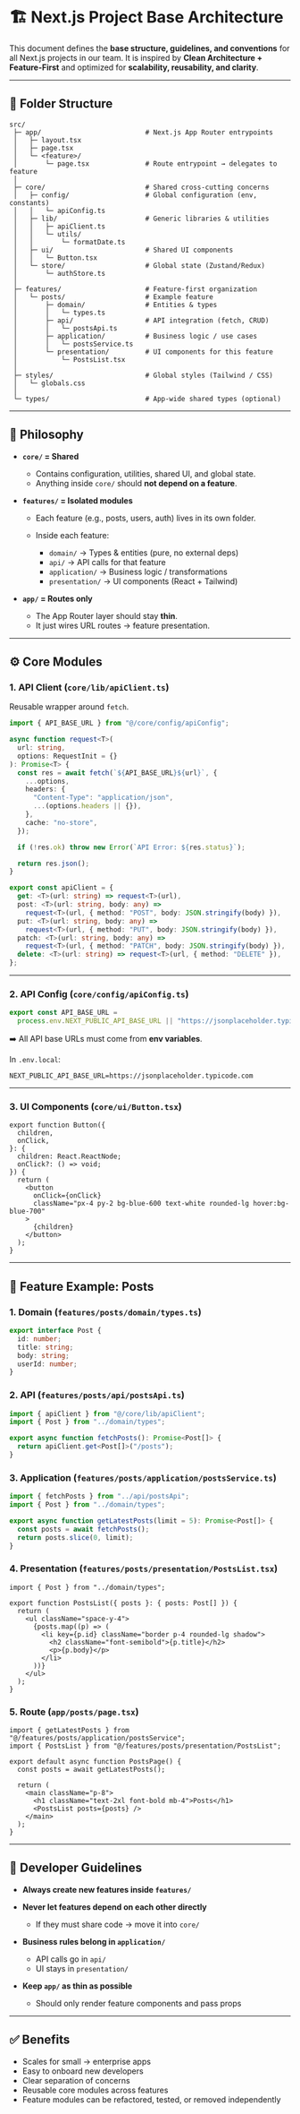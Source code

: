 # 🏗️ Next.js Project Base Architecture

This document defines the **base structure, guidelines, and conventions** for all Next.js projects in our team.
It is inspired by **Clean Architecture + Feature-First** and optimized for **scalability, reusability, and clarity**.

---

## 📂 Folder Structure

```
src/
 ├─ app/                          # Next.js App Router entrypoints
 │   ├─ layout.tsx
 │   ├─ page.tsx
 │   └─ <feature>/
 │       └─ page.tsx              # Route entrypoint → delegates to feature
 │
 ├─ core/                         # Shared cross-cutting concerns
 │   ├─ config/                   # Global configuration (env, constants)
 │   │   └─ apiConfig.ts
 │   ├─ lib/                      # Generic libraries & utilities
 │   │   ├─ apiClient.ts
 │   │   └─ utils/
 │   │       └─ formatDate.ts
 │   ├─ ui/                       # Shared UI components
 │   │   └─ Button.tsx
 │   └─ store/                    # Global state (Zustand/Redux)
 │       └─ authStore.ts
 │
 ├─ features/                     # Feature-first organization
 │   └─ posts/                    # Example feature
 │       ├─ domain/               # Entities & types
 │       │   └─ types.ts
 │       ├─ api/                  # API integration (fetch, CRUD)
 │       │   └─ postsApi.ts
 │       ├─ application/          # Business logic / use cases
 │       │   └─ postsService.ts
 │       └─ presentation/         # UI components for this feature
 │           └─ PostsList.tsx
 │
 ├─ styles/                       # Global styles (Tailwind / CSS)
 │   └─ globals.css
 │
 └─ types/                        # App-wide shared types (optional)
```

---

## 🔑 Philosophy

* **`core/` = Shared**

  * Contains configuration, utilities, shared UI, and global state.
  * Anything inside `core/` should **not depend on a feature**.

* **`features/` = Isolated modules**

  * Each feature (e.g., posts, users, auth) lives in its own folder.
  * Inside each feature:

    * `domain/` → Types & entities (pure, no external deps)
    * `api/` → API calls for that feature
    * `application/` → Business logic / transformations
    * `presentation/` → UI components (React + Tailwind)

* **`app/` = Routes only**

  * The App Router layer should stay **thin**.
  * It just wires URL routes → feature presentation.

---

## ⚙️ Core Modules

### 1. API Client (`core/lib/apiClient.ts`)

Reusable wrapper around `fetch`.

```ts
import { API_BASE_URL } from "@/core/config/apiConfig";

async function request<T>(
  url: string,
  options: RequestInit = {}
): Promise<T> {
  const res = await fetch(`${API_BASE_URL}${url}`, {
    ...options,
    headers: {
      "Content-Type": "application/json",
      ...(options.headers || {}),
    },
    cache: "no-store",
  });

  if (!res.ok) throw new Error(`API Error: ${res.status}`);

  return res.json();
}

export const apiClient = {
  get: <T>(url: string) => request<T>(url),
  post: <T>(url: string, body: any) =>
    request<T>(url, { method: "POST", body: JSON.stringify(body) }),
  put: <T>(url: string, body: any) =>
    request<T>(url, { method: "PUT", body: JSON.stringify(body) }),
  patch: <T>(url: string, body: any) =>
    request<T>(url, { method: "PATCH", body: JSON.stringify(body) }),
  delete: <T>(url: string) => request<T>(url, { method: "DELETE" }),
};
```

---

### 2. API Config (`core/config/apiConfig.ts`)

```ts
export const API_BASE_URL =
  process.env.NEXT_PUBLIC_API_BASE_URL || "https://jsonplaceholder.typicode.com";
```

➡️ All API base URLs must come from **env variables**.

In `.env.local`:

```
NEXT_PUBLIC_API_BASE_URL=https://jsonplaceholder.typicode.com
```

---

### 3. UI Components (`core/ui/Button.tsx`)

```tsx
export function Button({
  children,
  onClick,
}: {
  children: React.ReactNode;
  onClick?: () => void;
}) {
  return (
    <button
      onClick={onClick}
      className="px-4 py-2 bg-blue-600 text-white rounded-lg hover:bg-blue-700"
    >
      {children}
    </button>
  );
}
```

---

## 📌 Feature Example: Posts

### 1. Domain (`features/posts/domain/types.ts`)

```ts
export interface Post {
  id: number;
  title: string;
  body: string;
  userId: number;
}
```

### 2. API (`features/posts/api/postsApi.ts`)

```ts
import { apiClient } from "@/core/lib/apiClient";
import { Post } from "../domain/types";

export async function fetchPosts(): Promise<Post[]> {
  return apiClient.get<Post[]>("/posts");
}
```

### 3. Application (`features/posts/application/postsService.ts`)

```ts
import { fetchPosts } from "../api/postsApi";
import { Post } from "../domain/types";

export async function getLatestPosts(limit = 5): Promise<Post[]> {
  const posts = await fetchPosts();
  return posts.slice(0, limit);
}
```

### 4. Presentation (`features/posts/presentation/PostsList.tsx`)

```tsx
import { Post } from "../domain/types";

export function PostsList({ posts }: { posts: Post[] }) {
  return (
    <ul className="space-y-4">
      {posts.map((p) => (
        <li key={p.id} className="border p-4 rounded-lg shadow">
          <h2 className="font-semibold">{p.title}</h2>
          <p>{p.body}</p>
        </li>
      ))}
    </ul>
  );
}
```

### 5. Route (`app/posts/page.tsx`)

```tsx
import { getLatestPosts } from "@/features/posts/application/postsService";
import { PostsList } from "@/features/posts/presentation/PostsList";

export default async function PostsPage() {
  const posts = await getLatestPosts();

  return (
    <main className="p-8">
      <h1 className="text-2xl font-bold mb-4">Posts</h1>
      <PostsList posts={posts} />
    </main>
  );
}
```

---

## 🚀 Developer Guidelines

* **Always create new features inside `features/`**
* **Never let features depend on each other directly**

  * If they must share code → move it into `core/`
* **Business rules belong in `application/`**

  * API calls go in `api/`
  * UI stays in `presentation/`
* **Keep `app/` as thin as possible**

  * Should only render feature components and pass props

---

## ✅ Benefits

* Scales for small → enterprise apps
* Easy to onboard new developers
* Clear separation of concerns
* Reusable core modules across features
* Feature modules can be refactored, tested, or removed independently